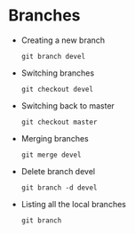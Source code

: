 # Branches

-   Creating a new branch

        git branch devel
-   Switching branches

        git checkout devel
-   Switching back to master

        git checkout master
-   Merging branches

        git merge devel
-   Delete branch devel

        git branch -d devel
-   Listing all the local branches
    
        git branch
